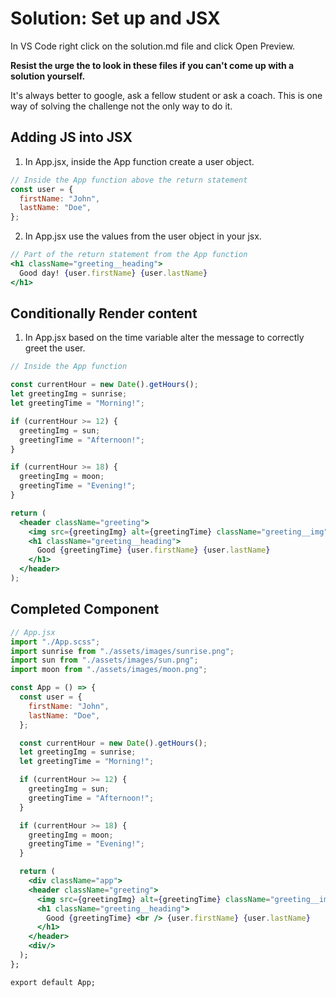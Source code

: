 # Solution: Set up and JSX

In VS Code right click on the solution.md file and click Open Preview.

**Resist the urge the to look in these files if you can't come up with a solution yourself.**

It's always better to google, ask a fellow student or ask a coach. This is one way of solving the challenge not the only way to do it.

## Adding JS into JSX

1. In App.jsx, inside the App function create a user object.

```jsx
// Inside the App function above the return statement
const user = {
  firstName: "John",
  lastName: "Doe",
};
```

2. In App.jsx use the values from the user object in your jsx.

```jsx
// Part of the return statement from the App function
<h1 className="greeting__heading">
  Good day! {user.firstName} {user.lastName}
</h1>
```

## Conditionally Render content

1. In App.jsx based on the time variable alter the message to correctly greet the user.

```jsx
// Inside the App function

const currentHour = new Date().getHours();
let greetingImg = sunrise;
let greetingTime = "Morning!";

if (currentHour >= 12) {
  greetingImg = sun;
  greetingTime = "Afternoon!";
}

if (currentHour >= 18) {
  greetingImg = moon;
  greetingTime = "Evening!";
}

return (
  <header className="greeting">
    <img src={greetingImg} alt={greetingTime} className="greeting__img" />
    <h1 className="greeting__heading">
      Good {greetingTime} {user.firstName} {user.lastName}
    </h1>
  </header>
);
```

## Completed Component

```jsx
// App.jsx
import "./App.scss";
import sunrise from "./assets/images/sunrise.png";
import sun from "./assets/images/sun.png";
import moon from "./assets/images/moon.png";

const App = () => {
  const user = {
    firstName: "John",
    lastName: "Doe",
  };

  const currentHour = new Date().getHours();
  let greetingImg = sunrise;
  let greetingTime = "Morning!";

  if (currentHour >= 12) {
    greetingImg = sun;
    greetingTime = "Afternoon!";
  }

  if (currentHour >= 18) {
    greetingImg = moon;
    greetingTime = "Evening!";
  }

  return (
    <div className="app">
    <header className="greeting">
      <img src={greetingImg} alt={greetingTime} className="greeting__img"/>
      <h1 className="greeting__heading">
        Good {greetingTime} <br /> {user.firstName} {user.lastName}
      </h1>
    </header>
    <div/>
  );
};

export default App;
```
